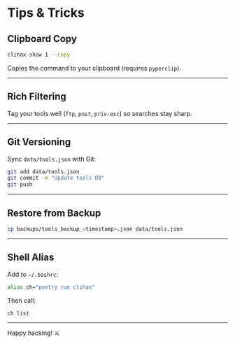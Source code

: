 # Tips & Tricks

## Clipboard Copy
```bash
clihax show 1 --copy
```
Copies the command to your clipboard (requires `pyperclip`).

---
## Rich Filtering
Tag your tools well (`ftp`, `post`, `priv‑esc`) so searches stay sharp.

---
## Git Versioning
Sync `data/tools.json` with Git:
```bash
git add data/tools.json
git commit -m "Update tools DB"
git push
```

---
## Restore from Backup
```bash
cp backups/tools_backup_<timestamp>.json data/tools.json
```

---
## Shell Alias
Add to `~/.bashrc`:
```bash
alias ch="poetry run clihax"
```
Then call:
```bash
ch list
```

---
Happy hacking! ⚔️